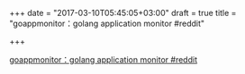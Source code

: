 +++
date = "2017-03-10T05:45:05+03:00"
draft = true
title = "goappmonitor：golang application monitor  #reddit"

+++

<p><a href="https://t.co/KnRlg4pzSv">goappmonitor：golang application monitor  #reddit</a></p>
